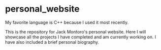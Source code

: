 # personal_website
My favorite language is C++ because I used it most recently.

This is the repository for Jack Montoro's personal website. Here I will showcase all the projects I have completed and am currently working on. 
I have also included a brief personal biography.
